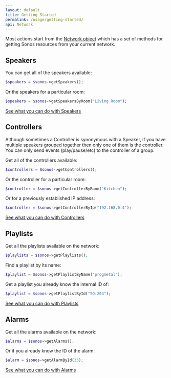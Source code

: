 ```yaml
---
layout: default
title: Getting Started
permalink: /usage/getting-started/
api: Network
---
```


Most actions start from the [Network object](../../setup/) which has a set of methods for getting Sonos resources from your current network.

## Speakers

You can get all of the speakers available:

~~~php
$speakers = $sonos->getSpeakers();
~~~

Or the speakers for a particular room:

~~~php
$speakers = $sonos->getSpeakersByRoom("Living Room");
~~~

[See what you can do with Speakers](../speakers/)


## Controllers

Although sometimes a Controller is synonymous with a Speaker, if you have multiple speakers grouped together then only one of them is the controller. You can only send events (play/pause/etc) to the controller of a group.

Get all of the controllers available:

~~~php
$controllers = $sonos->getControllers();
~~~

Or the controller for a particular room:

~~~php
$controller = $sonos->getControllerByRoom("Kitchen");
~~~

Or for a previously established IP address:

~~~php
$controller = $sonos->getControllerByIp("192.168.0.4");
~~~

[See what you can do with Controllers](../../controllers/play-some-music)


## Playlists

Get all the playlists available on the network:

~~~php
$playlists = $sonos->getPlaylists();
~~~

Find a playlist by its name:

~~~php
$playlist = $sonos->getPlaylistByName("progmetal");
~~~

Get a playlist you already know the internal ID of:

~~~php
$playlist = $sonos->getPlaylistById("SQ:204");
~~~

[See what you can do with Playlists](../playlists/)


## Alarms

Get all the alarms available on the network:

~~~php
$alarms = $sonos->getAlarms();
~~~

Or if you already know the ID of the alarm:

~~~php
$alarm = $sonos->getAlarmById(33);
~~~

[See what you can do with Alarms](../alarms/)
